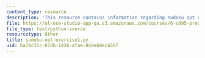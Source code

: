 ```yaml
---
content_type: resource
description: 'This resource contains information regarding sudoku opt exercise1.py. '
file: https://ol-ocw-studio-app-qa.s3.amazonaws.com/courses/6-s095-programming-for-the-puzzled-january-iap-2018/ba74c35c87db1436afae84ae60eca56f_sudoku-opt-exercise1.py
file_type: text/python-source
resourcetype: Other
title: sudoku-opt-exercise1.py
uid: ba74c35c-87db-1436-afae-84ae60eca56f
---
```

